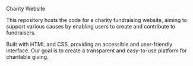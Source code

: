 Charity Website

This repository hosts the code for a charity fundraising website, aiming to support various causes by enabling users to create and contribute to fundraisers.

Built with HTML and CSS, providing an accessible and user-friendly interface.
Our goal is to create a transparent and easy-to-use platform for charitable giving.
